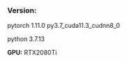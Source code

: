 
### **Version:**

pytorch   1.11.0    py3.7_cuda11.3_cudnn8_0

python    3.7.13

**GPU:** RTX2080Ti